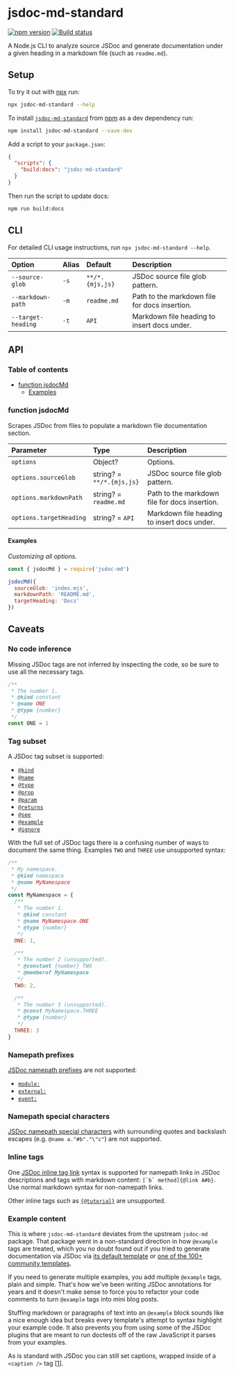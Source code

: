 # jsdoc-md-standard

[![npm version](https://badgen.net/npm/v/jsdoc-md-standard)](https://www.npmjs.com/package/jsdoc-md-standard) [![Build status](https://travis-ci.org/arizonatribe/jsdoc-md-standard.svg?branch=master)](https://travis-ci.org/arizonatribe/jsdoc-md-standard)

A Node.js CLI to analyze source JSDoc and generate documentation under a given heading in a markdown file (such as `readme.md`).

## Setup

To try it out with [npx](https://npm.im/npx) run:

```sh
npx jsdoc-md-standard --help
```

To install [`jsdoc-md-standard`](https://www.npmjs.com/package/jsdoc-md-standard) from [npm](https://npmjs.com) as a dev dependency run:

```sh
npm install jsdoc-md-standard --save-dev
```

Add a script to your `package.json`:

```json
{
  "scripts": {
    "build:docs": "jsdoc-md-standard"
  }
}
```

Then run the script to update docs:

```sh
npm run build:docs
```

## CLI

For detailed CLI usage instructions, run `npx jsdoc-md-standard --help`.

| Option | Alias | Default | Description |
| :-- | :-- | :-- | :-- |
| `--source-glob` | `-s` | `**/*.{mjs,js}` | JSDoc source file glob pattern. |
| `--markdown-path` | `-m` | `readme.md` | Path to the markdown file for docs insertion. |
| `--target-heading` | `-t` | `API` | Markdown file heading to insert docs under. |

## API

### Table of contents

- [function jsdocMd](#function-jsdocmd)
  - [Examples](#examples)

### function jsdocMd

Scrapes JSDoc from files to populate a markdown file documentation section.

| Parameter | Type | Description |
| :-- | :-- | :-- |
| `options` | Object? | Options. |
| `options.sourceGlob` | string? = `**/*.{mjs,js}` | JSDoc source file glob pattern. |
| `options.markdownPath` | string? = `readme.md` | Path to the markdown file for docs insertion. |
| `options.targetHeading` | string? = `API` | Markdown file heading to insert docs under. |

#### Examples

_Customizing all options._

```js
const { jsdocMd } = require('jsdoc-md')

jsdocMd({
  sourceGlob: 'index.mjs',
  markdownPath: 'README.md',
  targetHeading: 'Docs'
})
```

## Caveats

### No code inference

Missing JSDoc tags are not inferred by inspecting the code, so be sure to use all the necessary tags.

```js
/**
 * The number 1.
 * @kind constant
 * @name ONE
 * @type {number}
 */
const ONE = 1
```

### Tag subset

A JSDoc tag subset is supported:

- [`@kind`](http://usejsdoc.org/tags-kind)
- [`@name`](http://usejsdoc.org/tags-name)
- [`@type`](http://usejsdoc.org/tags-type)
- [`@prop`](http://usejsdoc.org/tags-property)
- [`@param`](http://usejsdoc.org/tags-param)
- [`@returns`](http://usejsdoc.org/tags-returns)
- [`@see`](http://usejsdoc.org/tags-see)
- [`@example`](http://usejsdoc.org/tags-example)
- [`@ignore`](http://usejsdoc.org/tags-ignore)

With the full set of JSDoc tags there is a confusing number of ways to document the same thing. Examples `TWO` and `THREE` use unsupported syntax:

```js
/**
 * My namespace.
 * @kind namespace
 * @name MyNamespace
 */
const MyNamespace = {
  /**
   * The number 1.
   * @kind constant
   * @name MyNamespace.ONE
   * @type {number}
   */
  ONE: 1,

  /**
   * The number 2 (unsupported).
   * @constant {number} TWO
   * @memberof MyNamespace
   */
  TWO: 2,

  /**
   * The number 3 (unsupported).
   * @const MyNamespace.THREE
   * @type {number}
   */
  THREE: 3
}
```

### Namepath prefixes

[JSDoc namepath prefixes](http://usejsdoc.org/about-namepaths) are not supported:

- [`module:`](http://usejsdoc.org/tags-module)
- [`external:`](http://usejsdoc.org/tags-external)
- [`event:`](http://usejsdoc.org/tags-event)

### Namepath special characters

[JSDoc namepath special characters](http://usejsdoc.org/about-namepaths) with surrounding quotes and backslash escapes (e.g. `@name a."#b"."\"c"`) are not supported.

### Inline tags

One [JSDoc inline tag link](http://usejsdoc.org/tags-inline-link) syntax is supported for namepath links in JSDoc descriptions and tags with markdown content: `` [`b` method]{@link A#b} ``. Use normal markdown syntax for non-namepath links.

Other inline tags such as [`{@tutorial}`](http://usejsdoc.org/tags-inline-tutorial) are unsupported.

### Example content

This is where `jsdoc-md-standard` deviates from the upstream `jsdoc-md` package. That package went in a non-standard direction in how `@example` tags are treated, which you no doubt found out if you tried to generate documentation via JSDoc via [its default template](http://usejsdoc.org/about-configuring-default-template.html) or [one of the 100+ community templates](https://www.npmjs.com/search?q=jsdoc+template).

If you need to generate multiple examples, you add multiple `@example` tags, plain and simple. That's how we've been writing JSDoc annotations for years and it doesn't make sense to force you to refactor your code comments to turn `@example` tags into mini blog posts.

Stuffing markdown or paragraphs of text into an `@example` block sounds like a nice enough idea but breaks every template's attempt to syntax highlight your example code. It also prevents you from using some of the JSDoc plugins that are meant to run doctests off of the raw JavaScript it parses from your examples.

As is standard with JSDoc you can still set captions, wrapped inside of a `<caption />` tag \[[1](http://usejsdoc.org/tags-example)].

